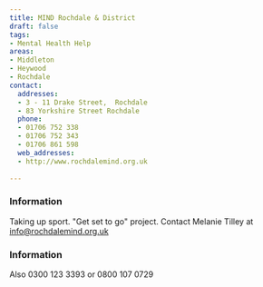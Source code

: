 ```yaml
---
title: MIND Rochdale & District
draft: false
tags:
- Mental Health Help
areas:
- Middleton
- Heywood
- Rochdale
contact:
  addresses:
  - 3 - 11 Drake Street,  Rochdale
  - 83 Yorkshire Street Rochdale
  phone:
  - 01706 752 338
  - 01706 752 343
  - 01706 861 598
  web_addresses:
  - http://www.rochdalemind.org.uk
  
---
```


### Information
Taking up sport. "Get set to go" project.  Contact Melanie Tilley at info@rochdalemind.org.uk

### Information
Also 0300 123 3393 or 0800 107 0729
